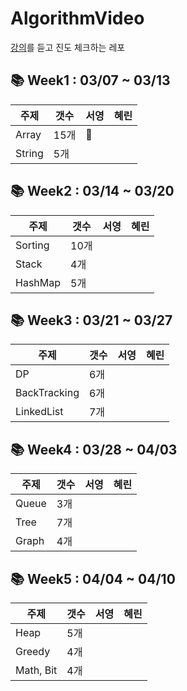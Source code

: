 # AlgorithmVideo
[강의](https://www.youtube.com/channel/UCHcG02L6TSS-StkSbqVy6Fg)를 듣고 진도 체크하는 레포

## 📚 Week1 : 03/07 ~ 03/13  
|주제|갯수|서영|혜린|
|---|---|---|---|
|Array|15개|🐧||
|String|5개|||
## 📚 Week2 : 03/14 ~ 03/20
|주제|갯수|서영|혜린|
|---|---|---|---|
|Sorting|10개|||
|Stack|4개|||
|HashMap|5개|||
## 📚 Week3 : 03/21 ~ 03/27
|주제|갯수|서영|혜린|
|---|---|---|---|
|DP|6개|||
|BackTracking|6개|||
|LinkedList|7개|||
## 📚 Week4 : 03/28 ~ 04/03
|주제|갯수|서영|혜린|
|---|---|---|---|
|Queue|3개|||
|Tree|7개|||
|Graph|4개|||
## 📚 Week5 : 04/04 ~ 04/10
|주제|갯수|서영|혜린|
|---|---|---|---|
|Heap|5개|||
|Greedy|4개|||
|Math, Bit|4개|||

 
